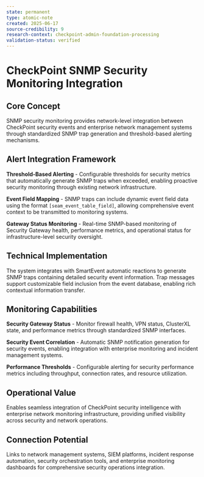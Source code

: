 ```yaml
---
state: permanent
type: atomic-note
created: 2025-06-17
source-credibility: 9
research-context: checkpoint-admin-foundation-processing
validation-status: verified
---
```


# CheckPoint SNMP Security Monitoring Integration

## Core Concept

SNMP security monitoring provides network-level integration between CheckPoint security events and enterprise network management systems through standardized SNMP trap generation and threshold-based alerting mechanisms.

## Alert Integration Framework

**Threshold-Based Alerting** - Configurable thresholds for security metrics that automatically generate SNMP traps when exceeded, enabling proactive security monitoring through existing network infrastructure.

**Event Field Mapping** - SNMP traps can include dynamic event field data using the format `[seam_event_table_field]`, allowing comprehensive event context to be transmitted to monitoring systems.

**Gateway Status Monitoring** - Real-time SNMP-based monitoring of Security Gateway health, performance metrics, and operational status for infrastructure-level security oversight.

## Technical Implementation

The system integrates with SmartEvent automatic reactions to generate SNMP traps containing detailed security event information. Trap messages support customizable field inclusion from the event database, enabling rich contextual information transfer.

## Monitoring Capabilities

**Security Gateway Status** - Monitor firewall health, VPN status, ClusterXL state, and performance metrics through standardized SNMP interfaces.

**Security Event Correlation** - Automatic SNMP notification generation for security events, enabling integration with enterprise monitoring and incident management systems.

**Performance Thresholds** - Configurable alerting for security performance metrics including throughput, connection rates, and resource utilization.

## Operational Value

Enables seamless integration of CheckPoint security intelligence with enterprise network monitoring infrastructure, providing unified visibility across security and network operations.

## Connection Potential

Links to network management systems, SIEM platforms, incident response automation, security orchestration tools, and enterprise monitoring dashboards for comprehensive security operations integration.